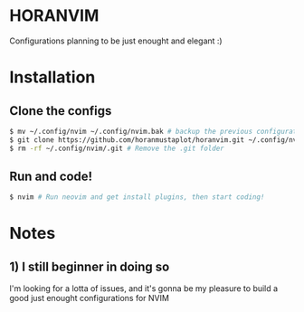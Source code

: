 # HORANVIM
Configurations planning to be just enought and elegant :)

# Installation
## Clone the configs
``` bash
$ mv ~/.config/nvim ~/.config/nvim.bak # backup the previous configurations
$ git clone https://github.com/horanmustaplot/horanvim.git ~/.config/nvim # Git horanvim configs and put them in the config folder for neovim
$ rm -rf ~/.config/nvim/.git # Remove the .git folder
```
## Run and code!
``` bash
$ nvim # Run neovim and get install plugins, then start coding!
```
# Notes
## 1) I still beginner in doing so
I'm looking for a lotta of issues, and it's gonna be my pleasure to build a good just enought configurations for NVIM
